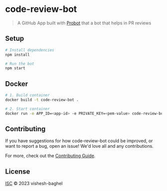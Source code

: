 # code-review-bot

> A GitHub App built with [Probot](https://github.com/probot/probot) that a bot that helps in PR reviews

## Setup

```sh
# Install dependencies
npm install

# Run the bot
npm start
```

## Docker

```sh
# 1. Build container
docker build -t code-review-bot .

# 2. Start container
docker run -e APP_ID=<app-id> -e PRIVATE_KEY=<pem-value> code-review-bot
```

## Contributing

If you have suggestions for how code-review-bot could be improved, or want to report a bug, open an issue! We'd love all and any contributions.

For more, check out the [Contributing Guide](CONTRIBUTING.md).

## License

[ISC](LICENSE) © 2023 vishesh-baghel
